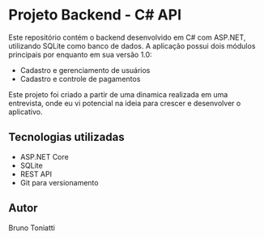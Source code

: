 # Projeto Backend - C# API

Este repositório contém o backend desenvolvido em C# com ASP.NET, utilizando SQLite como banco de dados. A aplicação possui dois módulos principais por enquanto em sua versão 1.0:

- Cadastro e gerenciamento de usuários
- Cadastro e controle de pagamentos

Este projeto foi criado a partir de uma dinamica realizada em uma entrevista, onde eu vi potencial na ideia para crescer e desenvolver o aplicativo.

## Tecnologias utilizadas
- ASP.NET Core
- SQLite
- REST API
- Git para versionamento

## Autor
Bruno Toniatti
